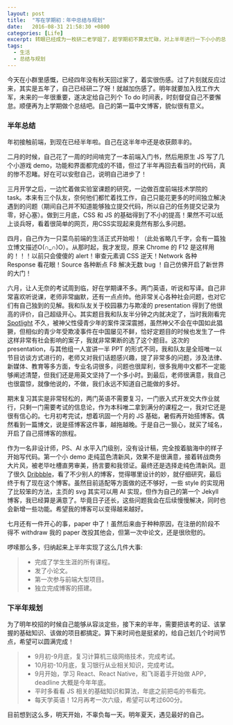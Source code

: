 ```yaml
---
layout: post
title:  "写在学期初：年中总结与规划"
date:   2016-08-31 21:58:30 +0800
categories: [Life]
excerpt: 转眼已经成为一枚研二老学姐了，趁学期初不算太忙碌，对上半年进行一下小小的总结，并给自己下半年列个To do list。望每一天都充实而有意义。
tags:
  - 生活
  - 总结与规划
---
```


今天在小群里感慨，已经四年没有秋天回过家了，着实很伤感。过了片刻就反应过来，其实是五年了，自己已经研二了呀！就越加伤感了。明年就要加入找工作大军，未来的一年很重要，遂决定给自己列个 To do 时间表，时刻督促自己不要懈怠。顺便再为上学期做个总结吧。自己的第一篇中文博客，貌似很有意义。

### 半年总结

年初接触前端，到现在已经半年啦。自己在这半年中还是收获颇丰的。

二月的时候，自己花了一周的时间啃完了一本前端入门书，然后用原生 JS 写了几个小游戏 demo，功能和界面都完成的不错，但过了半年再回去看当时的代码，真的惨不忍睹。好在可以安慰自己，说明自己进步了！

三月开学之后，一边忙着做实验室课题的研究，一边做百度前端技术学院的 task。本来有三个队友，奈何他们都忙着找工作，自己只能花更多的时间独立解决遇到的问题（期间自己并不知道能够独立提交代码，所以自己的任务提交记录为零，好心塞）。做到三月底，CSS 和 JS 的基础得到了不小的提高！果然不可以纸上谈兵呀，看着很简单的网页，用CSS实现起来竟然有那么多问题。

四月，自己作为一只菜鸟前端的生活正式开始啦！（此处省略几千字，会有一篇独立博文描述O(∩_∩)O）。从那时起，我才发现，原来 Chrome 的 F12 是这样用的！！！以前只会傻傻的 alert！审查元素调 CSS 逆天！Network 各种 Response 看花眼！Source 各种断点 F8 解决无数 bug ！自己仿佛开启了新世界的大门！

六月，让人无奈的考试周到临，好在学期课不多。两门英语，听说和写译。自己非常喜欢听说课，老师非常幽默，还有一点点帅。他非常关心各种社会问题，也对它们有自己独到的见解。我和队友关于校园暴力与欺凌的 presentation 得到了他很高的评价，自己超级开心。其实题目我和队友半分钟之内就决定了，当时我刚看完 [Spotlight](https://movie.douban.com/subject/25954475/) 不久，被神父性侵青少年的案件深深震撼，虽然神父不会在中国如此猖獗，但相似的青少年受欺凌事件在中国屡见不鲜，恰好定题目的时候也发生了一件这样非常有社会影响的案子，我就非常果断的选了这个题目。这次的 presentation，与其他组一人宣讲一半 PPT 的形式不同，我和队友是全班唯一以节目访谈方式进行的，老师又对我们话题感兴趣，提了非常多的问题，涉及法律、新媒体、教育等多方面，专业名词很多，问题也很犀利，很多我用中文都不一定能够阐述清楚，但我们还是用英文坚持了一个多小时。到最后，老师很满意，我自己也很震惊，就像他说的，不做，我们永远不知道自己能做的多好。

期末复习其实是非常轻松的，两门英语不需要复习，一门嵌入式开发交大作业就行，只剩一门需要考试的信息论，作为本科唯二拿到满分的课程之一，我对它还是很有信心的。七月初考完试，想着巩固一个月的 JS 基础，暑假再开始搭博客。偶然看到一篇博文，说是搭博客这件事，越拖越晚。于是自己一狠心，就买了域名，开启了自己搭博客的旅程。

作为一名非设计师，PS、AI 水平入门级别，没有设计稿，完全按着脑海中的样子开始写代码。第一个小 demo 走纯蓝色清新风，效果不是很满意，接着转战商务大片风，被老毕吐槽直男审美，扬言要和我领证。最终还是选择走纯色清新风。逛了很久 [Dribbble](https://dribbble.com)，看了不少别人的博客，觉得哪里设计的妙，就仔细研究，最后终于有了现在这个博客。虽然目前适配等方面做的还不够好，一些 style 的实现用了比较笨的方法，主页的 svg 其实可以用 AI 实现，但作为自己的第一个 Jekyll 博客，我已经算是满意了。毕竟日子还长，这些问题我会在后续慢慢解决，同时也会新增一些功能。希望我的博客可以变得越来越好。

七月还有一件开心的事，paper 中了！虽然后来由于种种原因，在注册的阶段不得不 withdraw 我的 paper 改投其他会，但第一次中论文，还是很欣慰的。

啰嗦那么多，归纳起来上半年实现了这么几件大事:

>* 完成了学生生涯的所有课程。
>* 发了小论文。
>* 第一次参与前端大型项目。
>* 独立完成博客的搭建。

### 下半年规划

为了明年校招的时候自己能够从容淡定些，接下来的半年，需要把该考的证、该掌握的基础知识、该做的项目都搞定。算下来时间也是挺紧的，给自己划几个时间节点，希望可以圆满完成！

>* 9月初-9月底，复习计算机三级网络技术，完成考试。
>* 10月初-10月底，复习银行从业相关知识，完成考试。
>* 9月开始，学习 React、React Native，和飞哥着手开始做 APP，deadline 大概是今年年底。
>* 平时多看看 JS 相关的基础知识和算法，年底之前把屯的书看完。
>* 每天学英语！12月再考一次六级，希望可以考过600分。

目前想到这么多，明天开始，不辜负每一天。明年夏天，遇见最好的自己。


